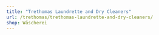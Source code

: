 ```yaml
---
title: "Trethomas Laundrette and Dry Cleaners"
url: /trethomas/trethomas-laundrette-and-dry-cleaners/
shop: Wäscherei
---
```

